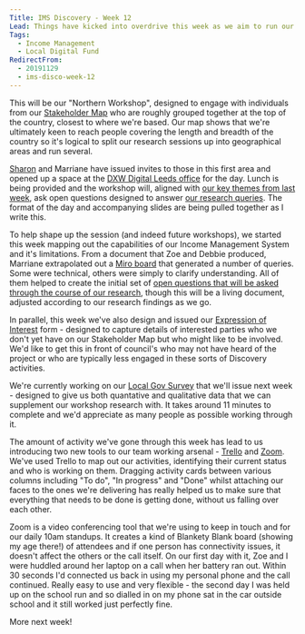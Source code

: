 ```yaml
---
Title: IMS Discovery - Week 12
Lead: Things have kicked into overdrive this week as we aim to run our first user research workshop on December 11th!
Tags: 
  - Income Management
  - Local Digital Fund
RedirectFrom:
  - 20191129
  - ims-disco-week-12
---
```


This will be our "Northern Workshop", designed to engage with individuals from our [Stakeholder Map](https://miro.com/app/board/o9J_kwYo6Ak=/) who are roughly grouped together at the top of the country, closest to where we're based. Our map shows that we're ultimately keen to reach people covering the length and breadth of the country so it's logical to split our research sessions up into geographical areas and run several.

[Sharon](https://twitter.com/pixlz) and Marriane have issued invites to those in this first area and opened up a space at the [DXW Digital Leeds office](https://www.dxw.com/) for the day. Lunch is being provided and the workshop will, aligned with [our key themes from last week](/20191122), ask open questions designed to answer [our research queries](/20190916). The format of the day and accompanying slides are being pulled together as I write this.

To help shape up the session (and indeed future workshops), we started this week mapping out the capabilities of our Income Management System and it's limitations. From a document that Zoe and Debbie produced, Marriane extrapolated out a [Miro board](https://miro.com/app/board/o9J_kweacBY=/) that generated a number of queries. Some were technical, others were simply to clarify understanding. All of them helped to create the initial set of [open questions that will be asked through the course of our research](https://docs.google.com/presentation/d/1rZjEP1m2z3UPqHzikuIyPsWyCdw5m7SPT_fKI93T1ag/), though this will be a living document, adjusted according to our research findings as we go.

In parallel, this week we've also design and issued our [Expression of Interest](https://forms.gle/Zx6cuVodTosFEH2x6) form - designed to capture details of interested parties who we don't yet have on our Stakeholder Map but who might like to be involved. We'd like to get this in front of council's who may not have heard of the project or who are typically less engaged in these sorts of Discovery activities.

We're currently working on our [Local Gov Survey](https://www.surveymonkey.co.uk/r/BMBCIMS12) that we'll issue next week - designed to give us both quantative and qualitative data that we can supplement our workshop research with. It takes around 11 minutes to complete and we'd appreciate as many people as possible working through it.

The amount of activity we've gone through this week has lead to us introducing two new tools to our team working arsenal - [Trello](https://trello.com) and [Zoom](https://zoom.us). We've used Trello to map out our activities, identifying their current status and who is working on them. Dragging activity cards between various columns including "To do", "In progress" and "Done" whilst attaching our faces to the ones we're delivering has really helped us to make sure that everything that needs to be done is getting done, without us falling over each other.

Zoom is a video conferencing tool that we're using to keep in touch and for our daily 10am standups. It creates a kind of Blankety Blank board (showing my age there!) of attendees and if one person has connectivity issues, it doesn't affect the others or the call itself. On our first day with it, Zoe and I were huddled around her laptop on a call when her battery ran out. Within 30 seconds I'd connected us back in using my personal phone and the call continued. Really easy to use and very flexible - the second day I was held up on the school run and so dialled in on my phone sat in the car outside school and it still worked just perfectly fine.

More next week!